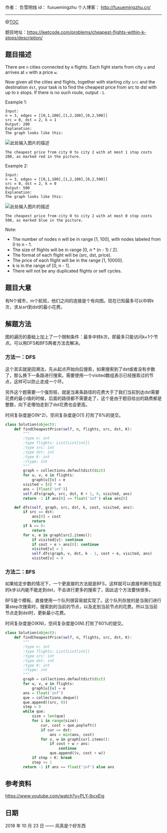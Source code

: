 作者： 负雪明烛
id：	fuxuemingzhu
个人博客：	http://fuxuemingzhu.cn/

---
@[TOC](目录)


题目地址：https://leetcode.com/problems/cheapest-flights-within-k-stops/description/


## 题目描述

There are ``n`` cities connected by ``m`` flights. Each fight starts from city ``u`` and arrives at ``v`` with a price ``w``.

Now given all the cities and flights, together with starting city ``src`` and the destination ``dst``, your task is to find the cheapest price from src to dst with up to ``k`` stops. If there is no such route, output ``-1``.

Example 1:

    Input: 
    n = 3, edges = [[0,1,100],[1,2,100],[0,2,500]]
    src = 0, dst = 2, k = 1
    Output: 200
    Explanation: 
    The graph looks like this:

![此处输入图片的描述][1]

    The cheapest price from city 0 to city 2 with at most 1 stop costs 200, as marked red in the picture.

Example 2:

    Input: 
    n = 3, edges = [[0,1,100],[1,2,100],[0,2,500]]
    src = 0, dst = 2, k = 0
    Output: 500
    Explanation: 
    The graph looks like this:

![此处输入图片的描述][2]

    The cheapest price from city 0 to city 2 with at most 0 stop costs 500, as marked blue in the picture.

Note:

- The number of nodes n will be in range [1, 100], with nodes labeled from 0 to n - 1.
- The size of flights will be in range [0, n * (n - 1) / 2].
- The format of each flight will be (src, dst, price).
- The price of each flight will be in the range [1, 10000].
- k is in the range of [0, n - 1].
- There will not be any duplicated flights or self cycles.

## 题目大意

有N个城市，m个航班，他们之间的连接是个有向图。现在已知最多可以中转k次，求从srt到dst的最小花费。

## 解题方法

图的遍历的基础上加上了一个限制条件：最多中转k次，即最多只能访问k+1个节点。可以用DFS和BFS两者方法去解决。

### 方法一：DFS

这个其实就是回溯法，先从起点开始向后搜索，如果搜索到了dst或者没有步数了，那么换下一条路进行搜索。需要使用一个visited数组表示已经搜索过的节点，这样可以防止走成一个环。

另外这个题需要一个强剪枝，就是当某条路径的花费大于了我们当前到达dst需要花费的最小值的时候，后面的路径都不需要走了，这个是由于题目给出的路费都是整数，向下走哪怕走到了dst花费也会更高。

时间复杂度是O(N^2)，空间复杂度是O(1).打败了6%的提交。

```python
class Solution(object):
    def findCheapestPrice(self, n, flights, src, dst, K):
        """
        :type n: int
        :type flights: List[List[int]]
        :type src: int
        :type dst: int
        :type K: int
        :rtype: int
        """
        graph = collections.defaultdict(dict)
        for u, v, e in flights:
            graph[u][v] = e
        visited = [0] * n
        ans = [float('inf')]
        self.dfs(graph, src, dst, K + 1, 0, visited, ans)
        return -1 if ans[0] == float('inf') else ans[0]

    def dfs(self, graph, src, dst, k, cost, visited, ans):
        if src == dst:
            ans[0] = cost
            return
        if k == 0:
            return
        for v, e in graph[src].items():
            if visited[v]: continue
            if cost + e > ans[0]: continue
            visited[v] = 1
            self.dfs(graph, v, dst, k - 1, cost + e, visited, ans)
            visited[v] = 0
```


### 方法二：BFS

如果给定步数的情况下，一个更直接的方法就是BFS，这样就可以直接判断在指定的k步以内能不能走到dst，不会进行更多的搜索了，因此这个方法要快很多。

BFS是个模板，直接使用一个队列很容易就实现了。这个队列存放的是当我们进行第step次搜索时，搜索到的当前的节点，以及走到当前节点的花费。所以当当前节点走到dst时，更新最小花费。

时间复杂度是O(KN)，空间复杂度是O(N).打败了60%的提交。

```python
class Solution(object):
    def findCheapestPrice(self, n, flights, src, dst, K):
        """
        :type n: int
        :type flights: List[List[int]]
        :type src: int
        :type dst: int
        :type K: int
        :rtype: int
        """
        graph = collections.defaultdict(dict)
        for u, v, e in flights:
            graph[u][v] = e
        ans = float('inf')
        que = collections.deque()
        que.append((src, 0))
        step = 0
        while que:
            size = len(que)
            for i in range(size):
                cur, cost = que.popleft()
                if cur == dst:
                    ans = min(ans, cost)
                for v, w in graph[cur].items():
                    if cost + w > ans:
                        continue
                    que.append((v, cost + w))
            if step > K: break
            step += 1
        return -1 if ans == float('inf') else ans
```

## 参考资料


https://www.youtube.com/watch?v=PLY-lbcxEjg

## 日期

2018 年 10 月 23 日 —— 风真是个好东西


  [1]: https://s3-lc-upload.s3.amazonaws.com/uploads/2018/02/16/995.png
  [2]: https://s3-lc-upload.s3.amazonaws.com/uploads/2018/02/16/995.png
